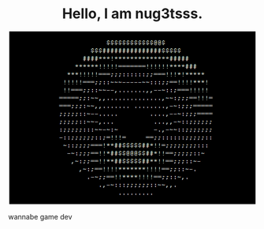 <h1 align = "center">Hello, I am nug3tsss.</h1>

<p align = "center">
  <img src="donut_ascii_art.gif" alt="donut speen" />
  
  wannabe game dev
</p>
